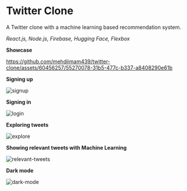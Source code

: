 # Twitter Clone

A Twitter clone with a machine learning based recommendation system.

*React.js, Node.js, Firebase, Hugging Face, Flexbox*

**Showcase**

https://github.com/mehdiimam439/twitter-clone/assets/60456257/55270078-31b5-477c-b337-a8408290e61b

**Signing up**

![signup](https://github.com/mehdiimam439/twitter-clone/assets/60456257/f425b0c7-1fe2-472d-a128-c20da1da93a4)

**Signing in**

![login](https://github.com/mehdiimam439/twitter-clone/assets/60456257/eccd525b-1a78-4c51-94fa-9f02ced46f14)

**Exploring tweets**

![explore](https://github.com/mehdiimam439/twitter-clone/assets/60456257/3c635a0d-5415-4124-83e1-ae7f75715e36)

**Showing relevant tweets with Machine Learning**

![relevant-tweets](https://github.com/mehdiimam439/twitter-clone/assets/60456257/07e35831-4c35-4dc8-b602-ef293443c51a)

**Dark mode**

![dark-mode](https://github.com/mehdiimam439/twitter-clone/assets/60456257/e0113d72-1b0e-4c61-8baa-9f7ce64f8a8a)
